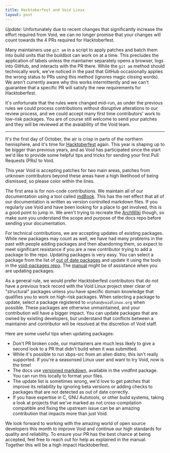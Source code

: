 ```yaml
---
title: Hacktoberfest and Void Linux
layout: post
---
```


*Update:* Unfortunately due to recent changes that significantly
increase the effort required from Void, we can no longer promise that
your changes will count towards the 4 PRs required for Hacktoberfest.

Many maintainers use `git am` in a script to apply patches and batch
them into build units that the buildbot can work on at a time.  This
precludes the application of labels unless the maintainer separately
opens a browser, logs into GitHub, and interacts with the PR there.
While the `git am` method should technically work, we've noticed in
the past that GitHub occasionally applies the wrong status to PRs
using this method (ignores magic closing words).  We aren't currently
aware why this works intermittently and we can't guarantee that a
specific PR will satisfy the new requirements for Hacktoberfest.

It's unfortunate that the rules were changed mid-run, as under the
previous rules we could process contributions without disruptive
alterations to our review process, and we could accept many first time
contributors' work to low-risk packages.  You are of course still
welcome to send your patches and they will be reviewed at the
avaiability of the Void team.

---

It's the first day of October, the air is crisp in parts of the
northern hemisphere, and it's time for
[Hacktoberfest](https://hacktoberfest.digitalocean.com/) again.  This
year is shaping up to be bigger than previous years, and as Void has
participated since the start we'd like to provide some helpful tips
and tricks for sending your first Pull Requests (PRs) to Void.

This year Void is accepting patches for two main areas, patches from
unknown contributors beyond these areas have a high likelihood of
being dismissed, so please color within the lines.

The first area is for non-code contributions.  We maintain all of our
documentation using a tool called
[mdBook](https://github.com/rust-lang/mdBook).  This has the net
effect that all of our documentation is written as version controlled
markdown files.  If you regularly use Void and have been looking for a
place to get involved, this is a good point to jump in.  We aren't
trying to recreate the [ArchWiki](https://wiki.archlinux.org/) though,
so make sure you understand the scope and purpose of the docs repo
before sending your documentation.

For technical contributions, we are accepting updates of existing
packages.  While new packages may count as well, we have had many
problems in the past with people adding packages and then abandoning
them, so expect to meet significant resistance if you are a new
contributor trying to add a package to the repo.  Updating packages is
very easy.  You can select a package from the list of [out of date
packages](http://alpha.de.repo.voidlinux.org/void-updates/void-updates.txt)
and update it using the tools in the [void-packages
repo](https://github.com/void-linux/void-packages).  The
[manual](https://github.com/void-linux/void-packages/blob/master/Manual.md)
might be of assistance when you are updating packages.

As a general rule, we would prefer Hacktoberfest contributors that do
not have a previous track record with the Void Linux project steer
clear of "structural" packages unless you have specific domain
knowledge that qualifies you to work on high-risk packages.  When
selecting a package to update, select a package registered to
`orphan@voidlinux.org` when possible.  These packages are otherwise
unmaintained, and your contribution will have a bigger impact.  You
can update packages that are owned by existing developers, but
understand that conflicts between a maintainer and contributor will be
resolved at the discretion of Void staff.

Here are some useful tips when updating packages:

  * Don't PR broken code, our maintainers are much less likely to give
    a second look to a PR that didn't build when it was submitted.
  * While it's possible to run xbps-src from an alien distro, this
    isn't really supported.  If you're a seasonsed Linux user and want
    to try Void, now is the time!
  * The docs use [versioned
    markdown](https://github.com/bobertlo/vmd), available in the
    vmdfmt package.  You can run this locally to format your files.
  * The update list is sometimes wrong, we'd love to get patches that
    improve its reliability by ignoring beta versions or adding checks
    to packages that are not detected as out of date correctly.
  * If you have expertise in C, GNU Autotools, or other build systems,
    taking a look at projects that we've marked as not
    cross-compilation compatible and fixing the upstream issue can be
    an amazing contribution that impacts more than just Void.

We look forward to working with the amazing world of open source
developers this month to improve Void and continue our high standards
for quality and reliability.  To ensure your PR has the best chance at
being accepted, feel free to reach out for help as explained in the
manual.  Together this will be a high impact Hacktoberfest.
